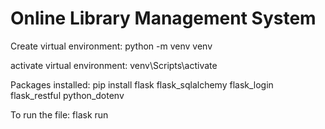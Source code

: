 # Online Library Management System 

Create virtual environment: python -m venv venv

activate virtual environment: venv\Scripts\activate

Packages installed: pip install flask flask_sqlalchemy flask_login flask_restful python_dotenv

To run the file: flask run